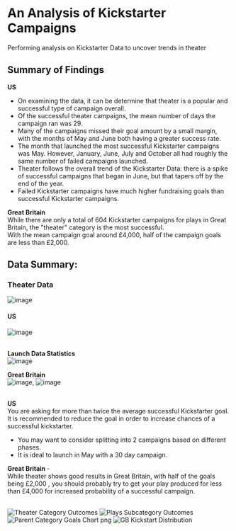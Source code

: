 
# An Analysis of Kickstarter Campaigns
Performing analysis on Kickstarter Data to uncover trends in theater

## Summary of Findings
<b> US </b> <br>
- On examining the data, it can be determine that theater is a popular and successful type of campaign overall.<br>
- Of the successful theater campaigns, the mean number of days the campaign ran was 29.<br>
- Many of the campaigns missed their goal amount by a small margin, with the months of May and June both having a greater success rate.<br>
- The month that launched the most successful Kickstarter campaigns was May. However, January, June, July and October all had roughly the same number of failed campaigns launched. <br>
- Theater follows the overall trend of the Kickstarter Data: there is a spike of successful campaigns that began in June, but that tapers off by the end of the year.
- Failed Kickstarter campaigns have much higher fundraising goals than successful Kickstarter campaigns. <br>

<b> Great Britain </b> <br>
While there are only a total of 604 Kickstarter campaigns for plays in Great Britain, the "theater" category is the most successful.<br>
With the mean campaign goal around £4,000, half of the campaign goals are less than £2,000.<br>
  
## Data Summary:
 ### <b> Theater Data</b> <br>
   ![image](https://user-images.githubusercontent.com/114044192/193385638-8a39feaa-abfd-47ff-bace-168d8e8d5565.png)<br>
  
 #### <b>US</b><br>
![image](https://user-images.githubusercontent.com/114044192/193384060-471b20b9-cbdb-4744-b4d8-6fc2a047dffc.png)<br><br>

  <b>Launch Data Statistics</b><br>
  ![image](https://user-images.githubusercontent.com/114044192/193384288-2d268361-f437-462f-84af-e8700be6680e.png)<br>

  <b>Great Britain</b><br>
  ![image](https://user-images.githubusercontent.com/114044192/193384138-2a2eaf6e-34ce-48f6-9ec4-1c990c5f9cbf.png), ![image](https://user-images.githubusercontent.com/114044192/193384168-78171407-19bf-4444-bd82-329e39ab91d5.png)<br><br>


<b> US </b> <br>
You are asking for more than twice the average successful Kickstarter goal. It is recommended to reduce the goal in order to increase chances of a successful kickstarter. 
  - You may want to consider splitting into 2 campaigns based on different phases.
  - It is ideal to launch in May with a 30 day campaign. 
  
  
  <b> Great Britain </b> - <BR>
While theater shows good results in Great Britain, with half of the goals being £2,000 , you should probably try to get your play produced for less than £4,000 for increased probability of a successful campaign.<br><br>
  
  
![Theater Category Outcomes](https://user-images.githubusercontent.com/114044192/193386777-50a2a5f2-efc6-44b8-8830-7b26f99a6192.png)
![Plays Subcategory Outcomes](https://user-images.githubusercontent.com/114044192/193386782-a1631d1f-b489-4fa7-831e-fd53a447bbe6.png)
![Parent Category Goals Chart png](https://user-images.githubusercontent.com/114044192/193386803-0998b8cd-7de4-419a-a576-931c3e886891.png)
![GB Kickstart Distribution](https://user-images.githubusercontent.com/114044192/193386815-4148ff2a-123f-4d05-bbe9-a7f1111926f0.png)
